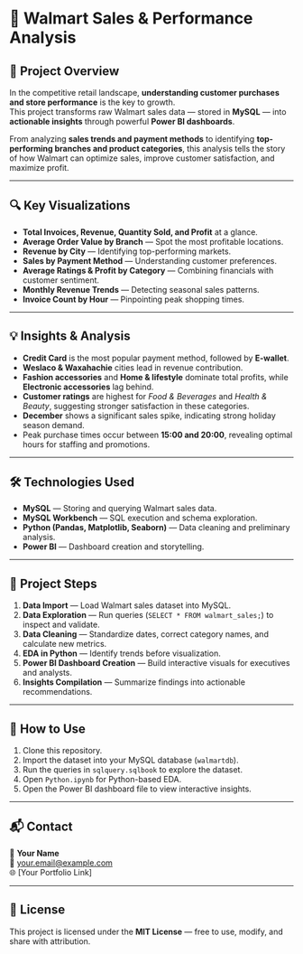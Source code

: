 # 🛒 Walmart Sales & Performance Analysis 

## 📖 Project Overview  
In the competitive retail landscape, **understanding customer purchases and store performance** is the key to growth.  
This project transforms raw Walmart sales data — stored in **MySQL** — into **actionable insights** through powerful **Power BI dashboards**.  

From analyzing **sales trends and payment methods** to identifying **top-performing branches and product categories**, this analysis tells the story of how Walmart can optimize sales, improve customer satisfaction, and maximize profit.  

---

## 🔍 Key Visualizations  
- **Total Invoices, Revenue, Quantity Sold, and Profit** at a glance.  
- **Average Order Value by Branch** — Spot the most profitable locations.  
- **Revenue by City** — Identifying top-performing markets.  
- **Sales by Payment Method** — Understanding customer preferences.  
- **Average Ratings & Profit by Category** — Combining financials with customer sentiment.  
- **Monthly Revenue Trends** — Detecting seasonal sales patterns.  
- **Invoice Count by Hour** — Pinpointing peak shopping times.  

---

## 💡 Insights & Analysis  
- **Credit Card** is the most popular payment method, followed by **E-wallet**.  
- **Weslaco & Waxahachie** cities lead in revenue contribution.  
- **Fashion accessories** and **Home & lifestyle** dominate total profits, while **Electronic accessories** lag behind.  
- **Customer ratings** are highest for *Food & Beverages* and *Health & Beauty*, suggesting stronger satisfaction in these categories.  
- **December** shows a significant sales spike, indicating strong holiday season demand.  
- Peak purchase times occur between **15:00 and 20:00**, revealing optimal hours for staffing and promotions.  

---

## 🛠 Technologies Used  
- **MySQL** — Storing and querying Walmart sales data.  
- **MySQL Workbench** — SQL execution and schema exploration.  
- **Python (Pandas, Matplotlib, Seaborn)** — Data cleaning and preliminary analysis.  
- **Power BI** — Dashboard creation and storytelling.  

---

## 📂 Project Steps  
1. **Data Import** — Load Walmart sales dataset into MySQL.  
2. **Data Exploration** — Run queries (`SELECT * FROM walmart_sales;`) to inspect and validate.  
3. **Data Cleaning** — Standardize dates, correct category names, and calculate new metrics.  
4. **EDA in Python** — Identify trends before visualization.  
5. **Power BI Dashboard Creation** — Build interactive visuals for executives and analysts.  
6. **Insights Compilation** — Summarize findings into actionable recommendations.  

---

## 🚀 How to Use  
1. Clone this repository.  
2. Import the dataset into your MySQL database (`walmartdb`).  
3. Run the queries in `sqlquery.sqlbook` to explore the dataset.  
4. Open `Python.ipynb` for Python-based EDA.  
5. Open the Power BI dashboard file to view interactive insights.  

---

## 📬 Contact  
👤 **Your Name**  
📧 your.email@example.com  
🌐 [Your Portfolio Link]  

---

## 📜 License  
This project is licensed under the **MIT License** — free to use, modify, and share with attribution.  
